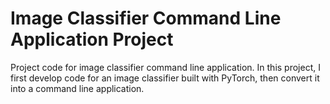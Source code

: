 # Image Classifier Command Line Application Project

Project code for image classifier command line application. In this project, I first develop code for an image classifier built with PyTorch, then convert it into a command line application.
